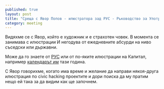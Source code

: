 ```yaml
---
published: true
layout: post
title: "Среща с Явор Попов - илюстратора зад РУС - Ръководство за Употреба на София"
category: meeting
---
```



Видяхме се с Явор, който е художник и е страхотен човек. В момента се занимава с илюстрации И негодува от ежедневните абсурди на ниво съседски или държавни.

Може да го знаете от [РУС](https://www.facebook.com/RUSofia) или от по-яките илюстрации на Капитал, например [календарът им](http://www.capital.bg/politika_i_ikonomika/sedmicata/2014/01/17/2222591_kalendarut_na_kapital_za_2014/) тази година. 

С Явор говорихме, когато има време и желание да направи някоя-друга илюстрация по civic hacking проектите и дори поиска да му пратим нещо ей така за да видим как ще започнем.
